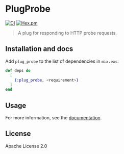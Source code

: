 # PlugProbe

[![CI](https://github.com/cozy-elixir/plug_probe/actions/workflows/ci.yml/badge.svg)](https://github.com/cozy-elixir/plug_probe/actions/workflows/ci.yml)
[![Hex.pm](https://img.shields.io/hexpm/v/plug_probe.svg)](https://hex.pm/packages/plug_probe)

> A plug for responding to HTTP probe requests.

## Installation and docs

Add `plug_probe` to the list of dependencies in `mix.exs`:

```elixir
def deps do
  [
    {:plug_probe, <requirement>}
  ]
end
```

## Usage

For more information, see the [documentation](https://hexdocs.pm/plug_probe).

## License

Apache License 2.0
